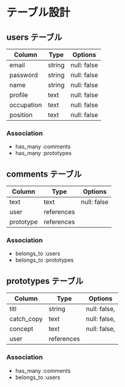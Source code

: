 # テーブル設計

## users テーブル

| Column             | Type   | Options     |
| ------------------ | ------ | ----------- |
| email              | string | null: false |
| password           | string | null: false |
| name               | string | null: false |
| profile            |  text  | null: false |
| occupation         |  text  | null: false |
| position           |  text  | null: false |


### Association

- has_many :comments
- has_many :prototypes 


## comments テーブル

| Column    | Type       | Options     |
| --------- | ---------- | ----------- |
| text      | text       | null: false |
| user      | references |             |
| prototype | references |             |


### Association

- belongs_to :users
- belongs_to :prototypes

## prototypes テーブル

| Column       | Type       | Options       |
| ------------ | ---------- | ------------  |
| titl         | string     | null: false,  |
| catch_copy   | text       | null: false,  |
| concept      | text       | null: false,  |
| user         | references |               |


### Association

- has_many :comments
- belongs_to :users